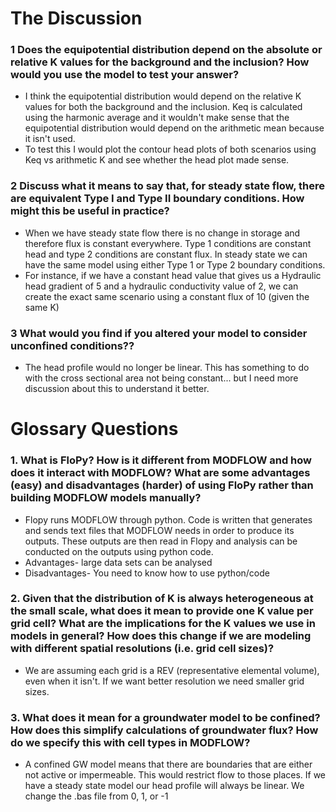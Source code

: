 # The Discussion
### 1 Does the equipotential distribution depend on the absolute or relative K values for the background and the inclusion? How would you use the model to test your answer?
* I think the equipotential distribution would depend on the relative K values for both the background and the inclusion. Keq is calculated using the harmonic average and it wouldn't make sense that the equipotential distribution would depend on the arithmetic mean because it isn't used. 
* To test this I would plot the contour head plots of both scenarios using Keq vs arithmetic K and see whether the head plot made sense. 
### 2 Discuss what it means to say that, for steady state flow, there are equivalent Type I and Type II boundary conditions. How might this be useful in practice?
* When we have steady state flow there is no change in storage and therefore flux is constant everywhere. Type 1 conditions are constant head and type 2 conditions are constant flux. In steady state we can have the same model using either Type 1 or Type 2 boundary conditions. 
*  For instance, if we have a constant head value that gives us a Hydraulic head gradient of 5 and a hydraulic conductivity value of 2,  we can create the exact same scenario using a constant flux of 10 (given the same K)

### 3 What would you find if you altered your model to consider unconfined conditions??
* The head profile would no longer be linear. This has something to do with the cross sectional area not being constant... but I need more discussion about this to understand it better.

# Glossary Questions
### 1. What is FloPy? How is it different from MODFLOW and how does it interact with MODFLOW? What are some advantages (easy) and disadvantages (harder) of using FloPy rather than building MODFLOW models manually?
* Flopy runs MODFLOW through python. Code is written that generates and sends text files that MODFLOW needs in order to produce its outputs. These outputs are then read in Flopy and analysis can be conducted on the outputs using python code. 
* Advantages- large data sets can be analysed 
* Disadvantages- You need to know how to use python/code 
### 2. Given that the distribution of K is always heterogeneous at the small scale, what does it mean to provide one K value per grid cell? What are the implications for the K values we use in models in general? How does this change if we are modeling with different spatial resolutions (i.e. grid cell sizes)?
* We are assuming each grid is a REV (representative elemental volume), even when it isn't. If we want better resolution we need smaller grid sizes.
  
### 3. What does it mean for a groundwater model to be confined? How does this simplify calculations of groundwater flux? How do we specify this with cell types in MODFLOW?
* A confined GW model means that there are boundaries that are either not active or impermeable. This would restrict flow to those places. If we have a steady state model our head profile will always be linear. We change the .bas file from 0, 1, or -1
